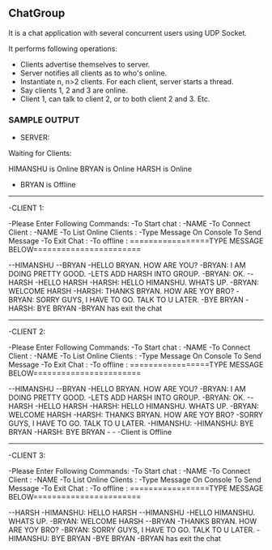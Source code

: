 ## ChatGroup

It is a chat application with several concurrent users using UDP Socket.


It performs following operations:
  - Clients advertise themselves to server.
  - Server notifies all clients as to who's online.
  - Instantiate n, n>2 clients. For each client, server starts a thread.
  - Say clients 1, 2 and 3 are online.
  - Client 1, can talk to client 2, or to both client 2 and 3. Etc.
  
  
### SAMPLE OUTPUT

- SERVER:

Waiting for Clients:

HIMANSHU is Online
BRYAN is Online
HARSH is Online
- BRYAN is Offline

-------------------------------------------------------------------------------------------------------------------------

-CLIENT 1:         
                                                                  
-Please Enter Following Commands:
-To Start chat : <START>-NAME
-To Connect Client : <CONNECT>-NAME
-To List Online Clients : <LIST>
-Type Message On Console To Send Message
-To Exit Chat : <EXIT>
-To offline : <OFFLINE>
=================TYPE MESSAGE BELOW=======================

-<START>-HIMANSHU
-<CONNECT>-BRYAN
-HELLO BRYAN. HOW ARE YOU?
-BRYAN: I AM DOING PRETTY GOOD.
-LETS ADD HARSH INTO GROUP.
-BRYAN: OK.
-<CONNECT>-HARSH
-HELLO HARSH
-HARSH: HELLO HIMANSHU. WHATS UP.
-BRYAN: WELCOME HARSH
-HARSH: THANKS BRYAN. HOW ARE YOY BRO?
-BRYAN: SORRY GUYS, I HAVE TO GO. TALK TO U LATER.
-BYE BRYAN
-HARSH: BYE BRYAN
-BRYAN has exit the chat

-------------------------------------------------------------------------------------------------------------------------------------
-CLIENT 2:

-Please Enter Following Commands:
-To Start chat : <START>-NAME
-To Connect Client : <CONNECT>-NAME
-To List Online Clients : <LIST>
-Type Message On Console To Send Message
-To Exit Chat : <EXIT>
-To offline : <OFFLINE>
=================TYPE MESSAGE BELOW=======================

-<START>-HIMANSHU
-<CONNECT>-BRYAN
-HELLO BRYAN. HOW ARE YOU?
-BRYAN: I AM DOING PRETTY GOOD.
-LETS ADD HARSH INTO GROUP.
-BRYAN: OK.
-<CONNECT>-HARSH
-HELLO HARSH
-HARSH: HELLO HIMANSHU. WHATS UP.
-BRYAN: WELCOME HARSH
-HARSH: THANKS BRYAN. HOW ARE YOY BRO?
-SORRY GUYS, I HAVE TO GO. TALK TO U LATER.
-HIMANSHU: 
-HIMANSHU: BYE BRYAN
-HARSH: BYE BRYAN
-<EXIT>
-<OFFLINE>
-Client is Offline

-------------------------------------------------------------------------------------------------------------------------------------
-CLIENT 3:

-Please Enter Following Commands:
-To Start chat : <START>-NAME
-To Connect Client : <CONNECT>-NAME
-To List Online Clients : <LIST>
-Type Message On Console To Send Message
-To Exit Chat : <EXIT>
-To offline : <OFFLINE>
=================TYPE MESSAGE BELOW=======================

-<START>-HARSH
-HIMANSHU: HELLO HARSH
-<CONNECT>-HIMANSHU
-HELLO HIMANSHU. WHATS UP.
-BRYAN: WELCOME HARSH
-<CONNECT>-BRYAN
-THANKS BRYAN. HOW ARE YOY BRO?
-BRYAN: SORRY GUYS, I HAVE TO GO. TALK TO U LATER.
-HIMANSHU: BYE BRYAN
-BYE BRYAN
-BRYAN has exit the chat
